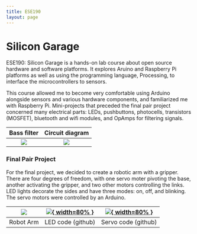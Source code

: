 ```yaml
---
title: ESE190
layout: page
---
```


# Silicon Garage

ESE190: Silicon Garage is a hands-on lab course about open source hardware and software platforms.  It explores Aruino and Raspberry Pi platforms as well as using the programming language, Processing, to interface the microcontrollers to sensors.

This course allowed me to become very comfortable using Arduino alongside sensors and various hardware components, and familiarized me with Raspberry Pi. Mini-projects that preceded the final pair project concerned many electrical parts: LEDs, pushbuttons, photocells, transistors (MOSFET), bluetooth and wifi modules, and OpAmps for filtering signals. 

Bass filter          |  Circuit diagram
:-------------------------:|:-------------------------:
![](https://github.com/susan-z/susan-z.github.io/blob/master/img/bassfilter.JPG?raw=true)  |  ![](https://github.com/susan-z/susan-z.github.io/blob/master/img/basscircuit.JPG?raw=true)

### Final Pair Project

For the final project, we decided to create a robotic arm with a gripper. There are four degrees of freedom, with one servo moter pivoting the base, another activating the gripper, and two other motors controlling the links. LED lights decorate the sides and have three modes: on, off, and blinking. The servo motors were controlled by an Arduino. 
  
| [![](https://github.com/susan-z/susan-z.github.io/blob/master/img/ese190%20Cropped.jpg?raw=true)]()  | [![](https://github.com/susan-z/susan-z.github.io/blob/master/img/LEDmaster.JPG?raw=true){ width=80% }](https://github.com/susan-z/susan-z.github.io/blob/master/projects/LEDmaster.ino) | [![](https://github.com/susan-z/susan-z.github.io/blob/master/img/roboservo.JPG?raw=true){ width=80% }](https://github.com/susan-z/susan-z.github.io/blob/master/projects/roboservo.ino) |
|:---:|:---:|:---:|
| Robot Arm | LED code (github) | Servo code (github) |

